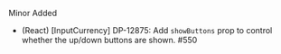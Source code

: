 Minor
Added
- (React) [InputCurrency] DP-12875: Add `showButtons` prop to control whether the up/down buttons are shown. #550
